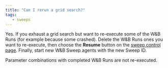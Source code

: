 ```yaml
---
title: "Can I rerun a grid search?"
tags:
   - sweeps
---
```


Yes. If you exhaust a grid search but want to re-execute some of the W&B Runs (for example because some crashed). Delete the W&B Runs ones you want to re-execute, then choose the **Resume** button on the [sweep control page](../guides/sweeps/sweeps-ui.md). Finally, start new W&B Sweep agents with the new Sweep ID.

Parameter combinations with completed W&B Runs are not re-executed.


